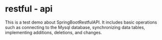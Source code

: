 # restful - api

This is a test demo about SpringBootRestfulAPI. 
It includes basic operations such as connecting to the Mysql database, 
synchronizing data tables, implementing additions, deletions, and changes.
